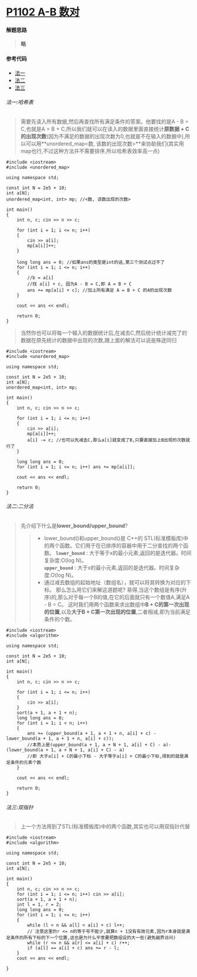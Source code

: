 # [P1102 A-B 数对](https://www.luogu.com.cn/problem/P1102)
#### 解题思路
>**略**
#### 参考代码
<!-- GFM-TOC -->
* [法一](#法一哈希表)
* [法二](#法二二分法)
* [法三](#法三双指针)
<!-- GFM-TOC -->
###### 法一:哈希表  
>需要先读入所有数据,然后再查找所有满足条件的答案。他要找的是A - B = C,也就是A = B + C,所以我们就可以在读入的数据里面直接统计**原数据 + C的出现次数**(因为不满足的数据的出现次数为0,也就是不在输入的数据中),所以可以用**unordered_map<数, 该数的出现次数>**来协助我们(其实用map也行,不过这种方法并不需要排序,所以哈希表效率高一点)
```
#include <iostream>
#include <unordered_map>

using namespace std;

const int N = 2e5 + 10;
int a[N];
unordered_map<int, int> mp; //<数, 该数出现的次数>

int main()
{
    int n, c; cin >> n >> c;

    for (int i = 1; i <= n; i++)
    {
        cin >> a[i];
        mp[a[i]]++;
    }

    long long ans = 0; //如果ans的类型是int的话,第三个测试点过不了
    for (int i = 1; i <= n; i++)
    {
        //b = a[i]
        //找 a[i] + c, 因为A - B = C,即 A = B + C
        ans += mp[a[i] + c]; //加上所有满足 A = B + C 的A的出现次数
    }

    cout << ans << endl;

    return 0;
}
```
>当然你也可以将每一个输入的数据统计后,在减去C,然后统计统计减完了的数据在原先统计的数据中出现的次数,跟上面的解法可以说是殊途同归
```
#include <iostream>
#include <unordered_map>

using namespace std;

const int N = 2e5 + 10;
int a[N];
unordered_map<int, int> mp;

int main()
{
    int n, c; cin >> n >> c;

    for (int i = 1; i <= n; i++)
    {
        cin >> a[i];
        mp[a[i]]++;
        a[i] -= c; //也可以先减去C,那么a[i]就变成了B,只要直接加上B出现的次数就行了
    }

    long long ans = 0;
    for (int i = 1; i <= n; i++) ans += mp[a[i]]; 

    cout << ans << endl;

    return 0;
}
```
###### 法二:二分法
> 先介绍下什么是**lower_bound/upper_bound**?
>>+ lower_bound()和upper_bound()是 C++的 STL(标准模板库)中的两个函数。它们用于在已排序的容器中用于二分查找的两个函数。 
**```lower_bound```** : 大于等于x的最小元素,返回的是迭代器。时间复杂度:O(log N)。  
**```upper_bound```** : 大于x的最小元素,返回的是迭代器。时间复杂度:O(log N)。
>>+ 通过减去数组的起始地址（数组名），就可以将其转换为对应的下标。
>那么怎么用它们来解这道题呢?
>>易得,当这个数组是有序(升序)的,那么对于每一个B的值,在它的后面就只有一个数值A,满足A - B = C。
>>这时我们用两个函数来求出数组中**B + C的第一次出现的位置**,以及**大于B + C第一次出现的位置**,二者相减,即为当前满足条件的个数。
```
#include <iostream>
#include <algorithm>

using namespace std;

const int N = 2e5 + 10;
int a[N];

int main()
{
    int n, c; cin >> n >> c;

    for (int i = 1; i <= n; i++)
    {
        cin >> a[i];
    }
    sort(a + 1, a + 1 + n);
    long long ans = 0;
    for (int i = 1; i < n; i++)
    {
        ans += (upper_bound(a + 1, a + 1 + n, a[i] + c) - lower_bound(a + 1, a + 1 + n, a[i] + c));  
        //本质上是(upper_bound(a + 1, a + N + 1, a[i] + C) - a)-(lower_bound(a + 1, a + N + 1, a[i] + C) - a)
        //即 大于a[i] + C的最小下标 - 大于等于a[i] + C的最小下标,得到的就是满足条件的元素个数
    }

    cout << ans << endl;

    return 0;
}
```
###### 法三:双指针
>上一个方法用到了STL(标准模板库)中的两个函数,其实也可以用双指针代替
```
#include <iostream>
#include <algorithm>

using namespace std;

const int N = 2e5 + 10;
int a[N];

int main()
{
    int n, c; cin >> n >> c;
    for (int i = 1; i <= n; i++) cin >> a[i];
    sort(a + 1, a + 1 + n);
    int l = 1, r = 2;
    long long ans = 0;
    for (int i = 1; i <= n; i++)
    {
        while (l < n && a[l] < a[i] + c) l++;
        // 注意这里的r <= n的等于号不能少,就算n + 1没有有效元素,因为r本身就是满足条件的所有下标的下一个位置,这也是为什么平常要把数组设的大一些(避免越界访问)
        while (r <= n && a[r] <= a[i] + c) r++; 
        if (a[l] == a[i] + c) ans += r - l;
    }
    cout << ans << endl;

}
```
